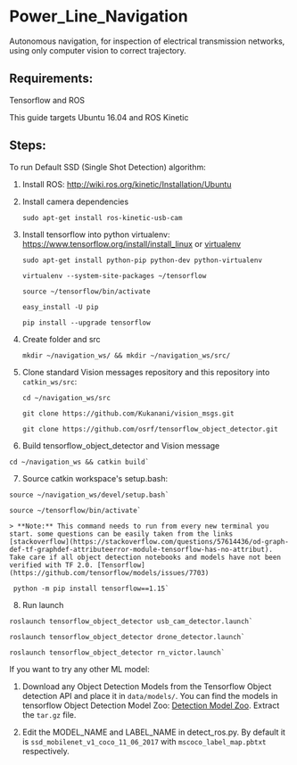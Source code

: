 # Power_Line_Navigation

Autonomous navigation, for inspection of electrical transmission networks, using only computer vision to correct trajectory.

## Requirements:

Tensorflow and ROS

This guide targets Ubuntu 16.04 and ROS Kinetic

## Steps:

To run Default SSD (Single Shot Detection) algorithm:

1. Install ROS: http://wiki.ros.org/kinetic/Installation/Ubuntu

2. Install camera dependencies

    `sudo apt-get install ros-kinetic-usb-cam`

3. Install tensorflow into python virtualenv: https://www.tensorflow.org/install/install_linux or [virtualenv](https://pythonacademy.com.br/blog/python-e-virtualenv-como-programar-em-ambientes-virtuais)

    `sudo apt-get install python-pip python-dev python-virtualenv`

    `virtualenv --system-site-packages ~/tensorflow`

    `source ~/tensorflow/bin/activate`

    `easy_install -U pip`

    `pip install --upgrade tensorflow`

4. Create folder and src

    `mkdir ~/navigation_ws/ && mkdir ~/navigation_ws/src/`

5. Clone standard Vision messages repository and this repository into `catkin_ws/src`:

    `cd ~/navigation_ws/src`

    `git clone https://github.com/Kukanani/vision_msgs.git`

    `git clone https://github.com/osrf/tensorflow_object_detector.git`

6. Build tensorflow_object_detector and Vision message 
```
cd ~/navigation_ws && catkin build`
```
7. Source catkin workspace's setup.bash:

```
source ~/navigation_ws/devel/setup.bash`

source ~/tensorflow/bin/activate`
```
    > **Note:** This command needs to run from every new terminal you start. some questions can be easily taken from the links [stackoverflow](https://stackoverflow.com/questions/57614436/od-graph-def-tf-graphdef-attributeerror-module-tensorflow-has-no-attribut). Take care if all object detection notebooks and models have not been verified with TF 2.0. [Tensorflow](https://github.com/tensorflow/models/issues/7703)

```
 python -m pip install tensorflow==1.15`
```

8. Run launch

```
roslaunch tensorflow_object_detector usb_cam_detector.launch`

roslaunch tensorflow_object_detector drone_detector.launch`

roslaunch tensorflow_object_detector rn_victor.launch`
```

If you want to try any other ML model:

1. Download any Object Detection Models from the Tensorflow Object detection API and place it in `data/models/`. You can find the models in tensorflow Object Detection Model Zoo: [Detection Model Zoo](https://github.com/tensorflow/models/blob/master/research/object_detection/g3doc/detection_model_zoo.md). Extract the `tar.gz` file.

2. Edit the MODEL_NAME and LABEL_NAME in detect_ros.py. By default it is `ssd_mobilenet_v1_coco_11_06_2017` with `mscoco_label_map.pbtxt` respectively. 

